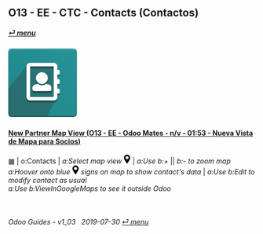 ## O13 - EE - CTC - Contacts (Contactos)
#### [_&#x23CE; menu_](/o13/ee/o13-ee-guides_menu.md)  
### ![ctc](/doc/img/contacts.png)

#### [New Partner Map View (O13 - EE - Odoo Mates - n/v - 01:53 - Nueva Vista de Mapa para Socios)](https://youtube.com/embed/1y3uHWG7nDQ?autoplay=1&start=0&end=54s&rel=0)  
&#x25A6; | o:Contacts | _a:Select map view_ ![view_map](/doc/img/view_map.png) | _a:Use b:+_ || _b:- to zoom map_  
_a:Hoover onto blue ![view_map](/doc/img/view_map.png) signs on map to show contact's data_ | _a:Use b:Edit to modify contact as usual_  
_a:Use b:ViewInGoogleMaps to see it outside Odoo_  


<br>
	
###### Odoo Guides - v1_03 &nbsp; 2019-07-30  [_&#x23CE; menu_](/o13/ee/o13-ee-calendar_guides_menu.md)  
